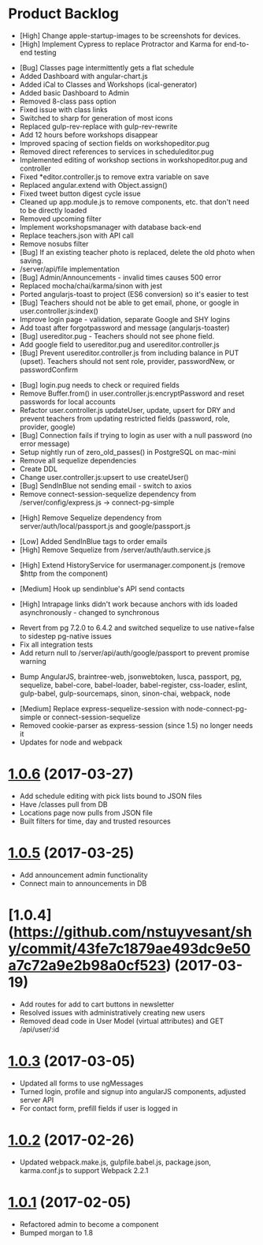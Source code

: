 # Product Backlog
* [High] Change apple-startup-images to be screenshots for devices.
* [High] Implement Cypress to replace Protractor and Karma for end-to-end testing

<a name="1.0.17"></a>
* [Bug] Classes page intermittently gets a flat schedule
* Added Dashboard with angular-chart.js
* Added iCal to Classes and Workshops (ical-generator)
* Added basic Dashboard to Admin
* Removed 8-class pass option
* Fixed issue with class links
* Switched to sharp for generation of most icons
* Replaced gulp-rev-replace with gulp-rev-rewrite
* Add 12 hours before workshops disappear
* Improved spacing of section fields on workshopeditor.pug
* Removed direct references to services in scheduleditor.pug
* Implemented editing of workshop sections in workshopeditor.pug and controller
* Fixed *editor.controller.js to remove extra variable on save
* Replaced angular.extend with Object.assign()
* Fixed tweet button digest cycle issue
* Cleaned up app.module.js to remove components, etc. that don't need to be directly loaded
* Removed upcoming filter
* Implement workshopsmanager with database back-end
* Replace teachers.json with API call
* Remove nosubs filter
* [Bug] If an existing teacher photo is replaced, delete the old photo when saving.
* /server/api/file implementation
* [Bug] Admin/Announcements - invalid times causes 500 error
* Replaced mocha/chai/karma/sinon with jest
* Ported angularjs-toast to project (ES6 conversion) so it's easier to test
* [Bug] Teachers should not be able to get email, phone, or google in user.controller.js:index()
* Improve login page - validation, separate Google and SHY logins
* Add toast after forgotpassword and message (angularjs-toaster)
* [Bug] usereditor.pug - Teachers should not see phone field.
* Add google field to usereditor.pug and usereditor.controller.js
* [Bug] Prevent usereditor.controller.js from including balance in PUT (upset). Teachers should not sent role, provider, passwordNew, or passwordConfirm

<a name="1.0.16"></a>
* [Bug] login.pug needs to check or required fields
* Remove Buffer.from() in user.controller.js:encryptPassword and reset passwords for local accounts
* Refactor user.controller.js updateUser, update, upsert for DRY and prevent teachers from updating restricted fields (password, role, provider, google)
* [Bug] Connection fails if trying to login as user with a null password (no error message)
* Setup nightly run of zero_old_passes() in PostgreSQL on mac-mini
* Remove all sequelize dependencies 
* Create DDL
* Change user.controller.js:upsert to use createUser()
* [Bug] SendInBlue not sending email - switch to axios
* Remove connect-session-sequelize dependency from /server/config/express.js -> connect-pg-simple

<a name="1.0.15"></a>
* [High] Remove Sequelize dependency from server/auth/local/passport.js and google/passport.js

<a name="1.0.14"></a>
* [Low] Added SendInBlue tags to order emails
* [High] Remove Sequelize from /server/auth/auth.service.js

<a name="1.0.13"></a>
* [High] Extend HistoryService for usermanager.component.js (remove $http from the component)

<a name="1.0.12"></a>
* [Medium] Hook up sendinblue's API send contacts

<a name="1.0.11"></a>
* [High] Intrapage links didn't work because anchors with ids loaded asynchronously - changed to synchronous

<a name="1.0.10"></a>
* Revert from pg 7.2.0 to 6.4.2 and switched sequelize to use native=false to sidestep pg-native issues
* Fix all integration tests
* Add return null to /server/api/auth/google/passport to prevent promise warning

<a name="1.0.9"></a>
* Bump AngularJS, braintree-web, jsonwebtoken, lusca, passport, pg, sequelize, babel-core, babel-loader, babel-register, css-loader, eslint, gulp-babel, gulp-sourcemaps, sinon, sinon-chai, webpack, node

<a name="1.0.7"></a>
* [Medium] Replace express-sequelize-session with node-connect-pg-simple or connect-session-sequelize
* Removed cookie-parser as express-session (since 1.5) no longer needs it
* Updates for node and webpack

<a name="1.0.6"></a>
# [1.0.6](https://github.com/nstuyvesant/shy/commit/d40fe19cdf449f33f05104fdc9ae1d2d839b3574) (2017-03-27)
* Add schedule editing with pick lists bound to JSON files
* Have /classes pull from DB
* Locations page now pulls from JSON file
* Built filters for time, day and trusted resources

<a name="1.0.5"></a>
# [1.0.5](https://github.com/nstuyvesant/shy/commit/755fca80b3d4384046c695707c68cea61698ab4d) (2017-03-25)
* Add announcement admin functionality
* Connect main to announcements in DB

<a name="1.0.4"></a>
# [1.0.4] (https://github.com/nstuyvesant/shy/commit/43fe7c1879ae493dc9e50a7c72a9e2b98a0cf523) (2017-03-19)
* Add routes for add to cart buttons in newsletter
* Resolved issues with administratively creating new users
* Removed dead code in User Model (virtual attributes) and GET /api/user/:id

<a name="1.0.3"></a>
# [1.0.3](https://github.com/nstuyvesant/shy/commit/7a08eda14c4b45400f5a2eb712d09737b4b0f187) (2017-03-05)
* Updated all forms to use ngMessages
* Turned login, profile and signup into angularJS components, adjusted server API
* For contact form, prefill fields if user is logged in

<a name="1.0.2"></a>
# [1.0.2](https://github.com/nstuyvesant/shy/commit/42be8bdfa3dac68fea081d63cae1c31a05ef1235) (2017-02-26)
* Updated webpack.make.js, gulpfile.babel.js, package.json, karma.conf.js to support Webpack 2.2.1

<a name="1.0.1"></a>
# [1.0.1](https://github.com/nstuyvesant/shy/commit/88924435e32d8d019bebcb837968451e3a0b67e3) (2017-02-05)
* Refactored admin to become a component
* Bumped morgan to 1.8
